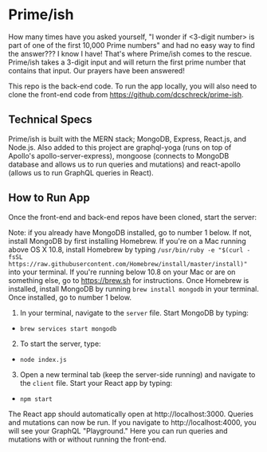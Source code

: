 # Prime/ish

How many times have you asked yourself, "I wonder if <3-digit number> is part of one of the first 10,000 Prime numbers" and had no easy way to find the answer??? I know I have! That's where Prime/ish comes to the rescue. Prime/ish takes a 3-digit input and will return the first prime number that contains that input. Our prayers have been answered!

This repo is the back-end code. To run the app locally, you will also need to clone the front-end code from https://github.com/dcschreck/prime-ish.

## Technical Specs

Prime/ish is built with the MERN stack; MongoDB, Express, React.js, and Node.js. Also added to this project are graphql-yoga (runs on top of Apollo's apollo-server-express), mongoose (connects to MongoDB database and allows us to run queries and mutations) and react-apollo (allows us to run GraphQL queries in React).

## How to Run App

Once the front-end and back-end repos have been cloned, start the server:

Note: if you already have MongoDB installed, go to number 1 below. If not, install MongoDB by first installing Homebrew. If you're on a Mac running above OS X 10.8, install Homebrew by typing `/usr/bin/ruby -e "$(curl -fsSL https://raw.githubusercontent.com/Homebrew/install/master/install)"` into your terminal. If you're running below 10.8 on your Mac or are on something else, go to https://brew.sh for instructions. Once Homebrew is installed, install MongoDB by running `brew install mongodb` in your terminal. Once installed, go to number 1 below.

1. In your terminal, navigate to the `server` file. Start MongoDB by typing:
  * `brew services start mongodb`

2. To start the server, type:
  * `node index.js`

3. Open a new terminal tab (keep the server-side running) and navigate to the `client` file. Start your React app by typing:
  * `npm start`

The React app should automatically open at http://localhost:3000. Queries and mutations can now be run. If you navigate to http://localhost:4000, you will see your GraphQL "Playground." Here you can run queries and mutations with or without running the front-end.  
